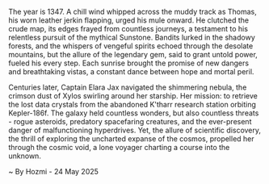 
The year is 1347.  A chill wind whipped across the muddy track as Thomas, his worn leather jerkin flapping, urged his mule onward.  He clutched the crude map, its edges frayed from countless journeys,  a testament to his relentless pursuit of the mythical Sunstone.  Bandits lurked in the shadowy forests, and the whispers of vengeful spirits echoed through the desolate mountains, but the allure of the legendary gem, said to grant untold power, fueled his every step.  Each sunrise brought the promise of new dangers and breathtaking vistas, a constant dance between hope and mortal peril.

Centuries later, Captain Elara Jax navigated the shimmering nebula, the crimson dust of Xylos swirling around her starship.  Her mission: to retrieve the lost data crystals from the abandoned K'tharr research station orbiting Kepler-186f.  The galaxy held countless wonders, but also countless threats - rogue asteroids, predatory spacefaring creatures, and the ever-present danger of malfunctioning hyperdrives.  Yet, the allure of scientific discovery, the thrill of exploring the uncharted expanse of the cosmos, propelled her through the cosmic void, a lone voyager charting a course into the unknown.

~ By Hozmi - 24 May 2025
